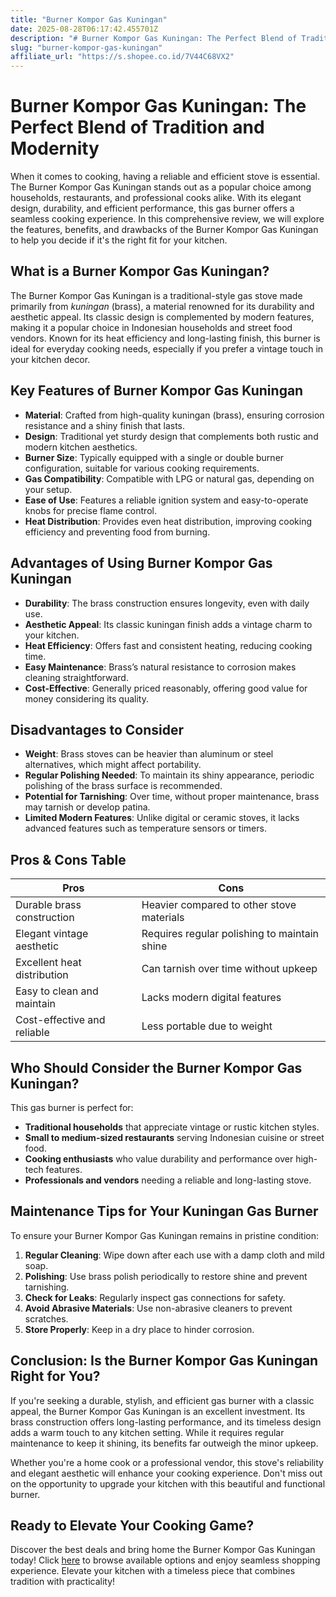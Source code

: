 ```yaml
---
title: "Burner Kompor Gas Kuningan"
date: 2025-08-28T06:17:42.455701Z
description: "# Burner Kompor Gas Kuningan: The Perfect Blend of Tradition and Modernity..."
slug: "burner-kompor-gas-kuningan"
affiliate_url: "https://s.shopee.co.id/7V44C68VX2"
---
```

# Burner Kompor Gas Kuningan: The Perfect Blend of Tradition and Modernity

When it comes to cooking, having a reliable and efficient stove is essential. The Burner Kompor Gas Kuningan stands out as a popular choice among households, restaurants, and professional cooks alike. With its elegant design, durability, and efficient performance, this gas burner offers a seamless cooking experience. In this comprehensive review, we will explore the features, benefits, and drawbacks of the Burner Kompor Gas Kuningan to help you decide if it's the right fit for your kitchen.

## What is a Burner Kompor Gas Kuningan?

The Burner Kompor Gas Kuningan is a traditional-style gas stove made primarily from *kuningan* (brass), a material renowned for its durability and aesthetic appeal. Its classic design is complemented by modern features, making it a popular choice in Indonesian households and street food vendors. Known for its heat efficiency and long-lasting finish, this burner is ideal for everyday cooking needs, especially if you prefer a vintage touch in your kitchen decor.

## Key Features of Burner Kompor Gas Kuningan

- **Material**: Crafted from high-quality kuningan (brass), ensuring corrosion resistance and a shiny finish that lasts.
- **Design**: Traditional yet sturdy design that complements both rustic and modern kitchen aesthetics.
- **Burner Size**: Typically equipped with a single or double burner configuration, suitable for various cooking requirements.
- **Gas Compatibility**: Compatible with LPG or natural gas, depending on your setup.
- **Ease of Use**: Features a reliable ignition system and easy-to-operate knobs for precise flame control.
- **Heat Distribution**: Provides even heat distribution, improving cooking efficiency and preventing food from burning.

## Advantages of Using Burner Kompor Gas Kuningan

- **Durability**: The brass construction ensures longevity, even with daily use.
- **Aesthetic Appeal**: Its classic kuningan finish adds a vintage charm to your kitchen.
- **Heat Efficiency**: Offers fast and consistent heating, reducing cooking time.
- **Easy Maintenance**: Brass’s natural resistance to corrosion makes cleaning straightforward.
- **Cost-Effective**: Generally priced reasonably, offering good value for money considering its quality.

## Disadvantages to Consider

- **Weight**: Brass stoves can be heavier than aluminum or steel alternatives, which might affect portability.
- **Regular Polishing Needed**: To maintain its shiny appearance, periodic polishing of the brass surface is recommended.
- **Potential for Tarnishing**: Over time, without proper maintenance, brass may tarnish or develop patina.
- **Limited Modern Features**: Unlike digital or ceramic stoves, it lacks advanced features such as temperature sensors or timers.

## Pros & Cons Table

| Pros                                         | Cons                                               |
|----------------------------------------------|-----------------------------------------------------|
| Durable brass construction                    | Heavier compared to other stove materials           |
| Elegant vintage aesthetic                     | Requires regular polishing to maintain shine     |
| Excellent heat distribution                   | Can tarnish over time without upkeep             |
| Easy to clean and maintain                     | Lacks modern digital features                     |
| Cost-effective and reliable                   | Less portable due to weight                        |

## Who Should Consider the Burner Kompor Gas Kuningan?

This gas burner is perfect for:

- **Traditional households** that appreciate vintage or rustic kitchen styles.
- **Small to medium-sized restaurants** serving Indonesian cuisine or street food.
- **Cooking enthusiasts** who value durability and performance over high-tech features.
- **Professionals and vendors** needing a reliable and long-lasting stove.

## Maintenance Tips for Your Kuningan Gas Burner

To ensure your Burner Kompor Gas Kuningan remains in pristine condition:

1. **Regular Cleaning**: Wipe down after each use with a damp cloth and mild soap.
2. **Polishing**: Use brass polish periodically to restore shine and prevent tarnishing.
3. **Check for Leaks**: Regularly inspect gas connections for safety.
4. **Avoid Abrasive Materials**: Use non-abrasive cleaners to prevent scratches.
5. **Store Properly**: Keep in a dry place to hinder corrosion.

## Conclusion: Is the Burner Kompor Gas Kuningan Right for You?

If you're seeking a durable, stylish, and efficient gas burner with a classic appeal, the Burner Kompor Gas Kuningan is an excellent investment. Its brass construction offers long-lasting performance, and its timeless design adds a warm touch to any kitchen setting. While it requires regular maintenance to keep it shining, its benefits far outweigh the minor upkeep.

Whether you're a home cook or a professional vendor, this stove's reliability and elegant aesthetic will enhance your cooking experience. Don't miss out on the opportunity to upgrade your kitchen with this beautiful and functional burner.

## Ready to Elevate Your Cooking Game?

Discover the best deals and bring home the Burner Kompor Gas Kuningan today! Click [here](https://s.shopee.co.id/7V44C68VX2) to browse available options and enjoy seamless shopping experience. Elevate your kitchen with a timeless piece that combines tradition with practicality!